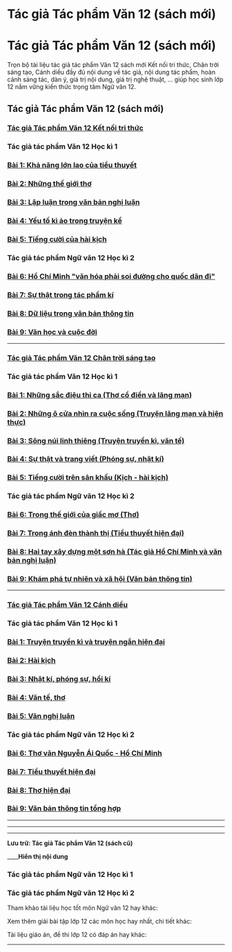 # Tác giả Tác phẩm Văn 12 (sách mới)

# Tác giả Tác phẩm Văn 12 (sách mới)

Trọn bộ tài liệu tác giả tác phẩm Văn 12 sách mới Kết nối tri thức, Chân trời sáng tạo, Cánh diều đầy đủ nội dung về tác giả, nội dung tác phẩm, hoàn cảnh sáng tác, dàn ý, giá trị nội dung, giá trị nghệ thuật, ... giúp học sinh lớp 12 nắm vững kiến thức trọng tâm Ngữ văn 12.

## Tác giả Tác phẩm Văn 12 (sách mới)

### [**Tác giả Tác phẩm Văn 12 Kết nối tri thức**](https://vietjack.com/soan-van-lop-12-kn/tac-gia-tac-pham-ngu-van-lop-12.jsp)

### Tác giả tác phẩm Văn 12 Học kì 1

### [**Bài 1: Khả năng lớn lao của tiểu thuyết**](https://vietjack.com/soan-van-lop-12-kn/bai-1-kha-nang-lon-lao-cua-tieu-thuyet.jsp)

### [**Bài 2: Những thế giới thơ**](https://vietjack.com/soan-van-lop-12-kn/bai-2-nhung-the-gioi-tho.jsp)

### [**Bài 3: Lập luận trong văn bản nghị luận**](https://vietjack.com/soan-van-lop-12-kn/bai-3-lap-luan-trong-van-ban-nghi-luan.jsp)

### [**Bài 4: Yếu tố kì ảo trong truyện kể**](https://vietjack.com/soan-van-lop-12-kn/bai-4-yeu-to-ki-ao-trong-truyen-ke.jsp)

### [**Bài 5: Tiếng cười của hài kịch**](https://vietjack.com/soan-van-lop-12-kn/bai-5-tieng-cuoi-cua-hai-kich.jsp)

### Tác giả tác phẩm Ngữ văn 12 Học kì 2

### [**Bài 6: Hồ Chí Minh "văn hóa phải soi đường cho quốc dân đi"**](https://vietjack.com/soan-van-lop-12-kn/bai-6-ho-chi-minh-van-hoa-phai-soi-duong-cho-quoc-dan-di-1.jsp)

### [**Bài 7: Sự thật trong tác phẩm kí**](https://vietjack.com/soan-van-lop-12-kn/bai-7-su-that-trong-tac-pham-ki-1.jsp)

### [**Bài 8: Dữ liệu trong văn bản thông tin**](https://vietjack.com/soan-van-lop-12-kn/bai-8-du-lieu-trong-van-ban-thong-tin-1.jsp)

### [**Bài 9: Văn học và cuộc đời**](https://vietjack.com/soan-van-lop-12-kn/bai-9-van-hoc-va-cuoc-doi-1.jsp)

* * *

### [**Tác giả Tác phẩm Văn 12 Chân trời sáng tạo**](https://vietjack.com/soan-van-lop-12-ct/tac-gia-tac-pham-ngu-van-lop-12.jsp)

### Tác giả tác phẩm Văn 12 Học kì 1

### [**Bài 1: Những sắc điệu thi ca (Thơ cổ điển và lãng mạn)**](https://vietjack.com/soan-van-lop-12-ct/bai-1-nhung-sac-dieu-thi-ca.jsp)

### [**Bài 2: Những ô cửa nhìn ra cuộc sống (Truyện lãng mạn và hiện thực)**](https://vietjack.com/soan-van-lop-12-ct/bai-2-nhung-o-cua-nhin-ra-cuoc-song.jsp)

### [**Bài 3: Sông núi linh thiêng (Truyện truyền kì, văn tế)**](https://vietjack.com/soan-van-lop-12-ct/bai-3-song-nui-linh-thieng.jsp)

### [**Bài 4: Sự thật và trang viết (Phóng sự, nhật kí)**](https://vietjack.com/soan-van-lop-12-ct/bai-4-su-that-va-trang-viet.jsp)

### [**Bài 5: Tiếng cười trên sân khấu (Kịch - hài kịch)**](https://vietjack.com/soan-van-lop-12-ct/bai-5-tieng-cuoi-tren-san-khau.jsp)

### Tác giả tác phẩm Ngữ văn 12 Học kì 2

### [**Bài 6: Trong thế giới của giấc mơ (Thơ)**](https://vietjack.com/soan-van-lop-12-ct/bai-6-trong-the-gioi-cua-giac-mo.jsp)

### [**Bài 7: Trong ánh đèn thành thị (Tiểu thuyết hiện đại)**](https://vietjack.com/soan-van-lop-12-ct/bai-7-trong-anh-den-thanh-thi.jsp)

### [**Bài 8: Hai tay xây dựng một sơn hà (Tác giả Hồ Chí Minh và văn bản nghị luận)**](https://vietjack.com/soan-van-lop-12-ct/bai-8-hai-tay-xay-dung-mot-son-ha.jsp)

### [**Bài 9: Khám phá tự nhiên và xã hội (Văn bản thông tin)**](https://vietjack.com/soan-van-lop-12-ct/bai-9-kham-pha-tu-nhien-va-xa-hoi.jsp)

* * *

### [**Tác giả Tác phẩm Văn 12 Cánh diều**](https://vietjack.com/soan-van-lop-12-cd/tac-gia-tac-pham-ngu-van-lop-12.jsp)

### Tác giả tác phẩm Văn 12 Học kì 1

### [**Bài 1: Truyện truyền kì và truyện ngắn hiện đại**](https://vietjack.com/soan-van-lop-12-cd/bai-1-truyen-truyen-ki-va-truyen-ngan-hien-dai.jsp)

### [**Bài 2: Hài kịch**](https://vietjack.com/soan-van-lop-12-cd/bai-2-hai-kich.jsp)

### [**Bài 3: Nhật kí, phóng sự, hồi kí**](https://vietjack.com/soan-van-lop-12-cd/bai-3-nhat-ki-phong-su-hoi-ki.jsp)

### [**Bài 4: Văn tế, thơ**](https://vietjack.com/soan-van-lop-12-cd/bai-4-van-te-tho.jsp)

### [**Bài 5: Văn nghị luận**](https://vietjack.com/soan-van-lop-12-cd/bai-5-van-nghi-luan.jsp)

### Tác giả tác phẩm Ngữ văn 12 Học kì 2

### [**Bài 6: Thơ văn Nguyễn Ái Quốc - Hồ Chí Minh**](https://vietjack.com/soan-van-lop-12-cd/bai-6-tho-van-nguyen-ai-quoc-ho-chi-minh.jsp)

### [**Bài 7: Tiểu thuyết hiện đại**](https://vietjack.com/soan-van-lop-12-cd/bai-7-tieu-thuyet-hien-dai.jsp)

### [**Bài 8: Thơ hiện đại**](https://vietjack.com/soan-van-lop-12-cd/bai-8-tho-hien-dai.jsp)

### [**Bài 9: Văn bản thông tin tổng hợp**](https://vietjack.com/soan-van-lop-12-cd/bai-9-van-ban-thong-tin-tong-hop.jsp)

* * *

* * *

* * *

**Lưu trữ: Tác giả Tác phẩm Văn 12 (sách cũ)**

____**Hiển thị nội dung**

### Tác giả tác phẩm Ngữ văn 12 Học kì 1

### Tác giả tác phẩm Ngữ văn 12 Học kì 2

Tham khảo tài liệu học tốt môn Ngữ văn 12 hay khác:

Xem thêm giải bài tập lớp 12 các môn học hay nhất, chi tiết khác:

Tài liệu giáo án, đề thi lớp 12 có đáp án hay khác:

* * *
